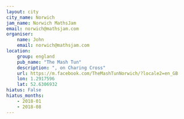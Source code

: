 ```yaml
---
layout: city                                           
city_name: Norwich                                                               
jam_name: Norwich MathsJam
email: norwich@mathsjam.com
organiser:
    name: John
    email: norwich@mathsjam.com
location:
    group: england
    pub_name: "The Mash Tun"
    description: ", on Charing Cross"
    url: https://m.facebook.com/TheMashTunNorwich/?locale2=en_GB
    lon: 1.2917596
    lat: 52.6306932
hiatus: False
hiatus_months:
    - 2018-01
    - 2018-08
---
```

